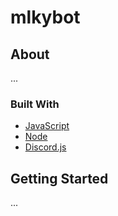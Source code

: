 # mlkybot

## About

...
 
### Built With
- [JavaScript](https://developer.mozilla.org/en-US/docs/Web/JavaScript)
- [Node](https://nodejs.org/en/)
- [Discord.js](https://discord.js.org/#/docs/discord.js/main/general/welcome)

## Getting Started
...




